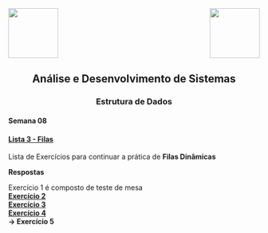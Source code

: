 <div>
  <img src="https://www.fateczl.edu.br/assets/logos/fatec-zl.png" height=100>
  <img src="https://www.fateczl.edu.br/assets/logos/novo-logo-colorido.png" align="right" height=100>
</div>

<h2 align="center">Análise e Desenvolvimento de Sistemas</h2>
<h3 align="center">Estrutura de Dados</h3>
<h4>Semana 08</h4>

<h4>

[Lista 3 - Filas](https://github.com/leo-gremes-ads/ED_S08_E02_IdentificadorDeChamadas/blob/main/Filas%20Lista%203.pdf)
</h4>

Lista de Exercícios para continuar a prática de <b>Filas Dinâmicas</b>


<b>Respostas<br>

</b>Exercício 1 é composto de teste de mesa<b><br>
[Exercício 2](https://github.com/leo-gremes-ads/ED_S08_E02_IdentificadorDeChamadas)<br>
[Exercício 3](https://github.com/leo-gremes-ads/ED_S08_E03_EscalonamentoDeProcessos)<br>
[Exercício 4](https://github.com/leo-gremes-ads/ED_S08_E04_FilaDeImpressao)<br>
-> Exercício 5<br>
</b>
